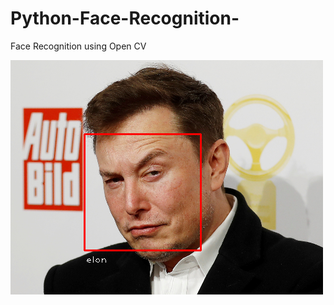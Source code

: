 # Python-Face-Recognition-
Face Recognition using Open CV

![elon](https://github.com/Ketan2010/Python-Face-Recognition-/blob/master/template/elon.png?raw=true)
